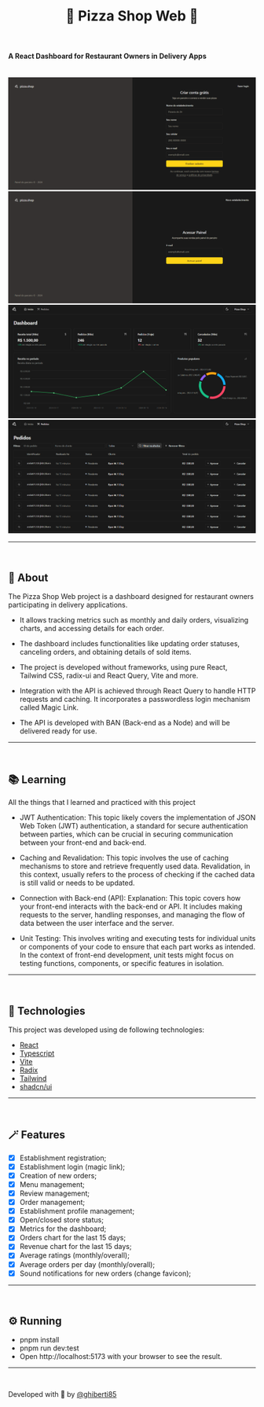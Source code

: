<h1 align="center">🍕 Pizza Shop Web 🍕</h1>

<br>

#### A React Dashboard for Restaurant Owners in Delivery Apps

<br>

<img src='/public/image-1.png'/>

<br>

<img src='/public/image-2.png'/>

<br>

<img src='/public/image-3.png'/>

<br>

<img src='/public/image-4.png'/>

---

<br>

## 📄 About

The Pizza Shop Web project is a dashboard designed for restaurant owners participating in delivery applications. 

- It allows tracking metrics such as monthly and daily orders, visualizing charts, and accessing details for each order.

- The dashboard includes functionalities like updating order statuses, canceling orders, and obtaining details of sold items.

- The project is developed without frameworks, using pure React, Tailwind CSS, radix-ui and React Query, Vite and more. 

- Integration with the API is achieved through React Query to handle HTTP requests and caching. It incorporates a passwordless login mechanism called Magic Link.

- The API is developed with BAN (Back-end as a Node) and will be delivered ready for use.


---

<br>

## 📚 Learning

All the things that I learned and practiced with this project

- JWT Authentication: This topic likely covers the implementation of JSON Web Token (JWT) authentication, a standard for secure authentication between parties, which can be crucial in securing communication between your front-end and back-end.

- Caching and Revalidation: This topic involves the use of caching mechanisms to store and retrieve frequently used data. Revalidation, in this context, usually refers to the process of checking if the cached data is still valid or needs to be updated.

- Connection with Back-end (API): Explanation: This topic covers how your front-end interacts with the back-end or API. It includes making requests to the server, handling responses, and managing the flow of data between the user interface and the server.

- Unit Testing: This involves writing and executing tests for individual units or components of your code to ensure that each part works as intended. In the context of front-end development, unit tests might focus on testing functions, components, or specific features in isolation.

---

<br>

## 🧪 Technologies

This project was developed using de following technologies:

- [React](https://react.dev/)
- [Typescript](https://www.typescriptlang.org/)
- [Vite](https://vitejs.dev/)
- [Radix](https://www.radix-ui.com/)
- [Tailwind](https://tailwindcss.com/)
- [shadcn/ui](https://ui.shadcn.com/)

---

<br>

## 🪄 Features

- [X] Establishment registration;
- [X] Establishment login (magic link);
- [X] Creation of new orders;
- [X] Menu management;
- [X] Review management;
- [X] Order management;
- [X] Establishment profile management;
- [X] Open/closed store status;
- [X] Metrics for the dashboard;
- [X] Orders chart for the last 15 days;
- [X] Revenue chart for the last 15 days;
- [X] Average ratings (monthly/overall);
- [X] Average orders per day (monthly/overall);
- [X] Sound notifications for new orders (change favicon);

---

<br>

## ⚙️ Running

- pnpm install
- pnpm run dev:test
- Open http://localhost:5173 with your browser to see the result.

---

<br>

Developed with 💚 by [@ghiberti85](https://github.com/ghiberti85)